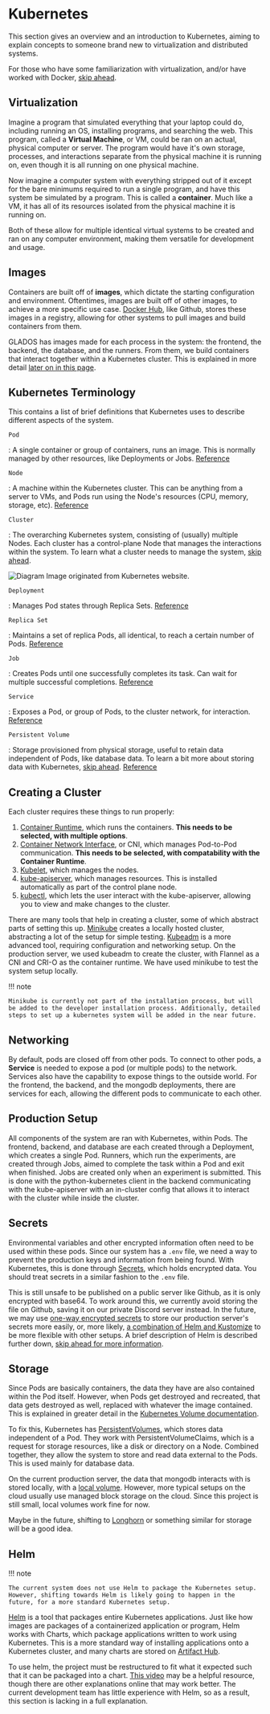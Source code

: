 # Kubernetes

This section gives an overview and an introduction to Kubernetes, aiming to explain concepts to someone brand new to virtualization and distributed systems.

For those who have some familiarization with virtualization, and/or have worked with Docker, [skip ahead](#kubernetes-terminology).

## Virtualization

Imagine a program that simulated everything that your laptop could do, including running an OS, installing programs, and searching the web. This program, called a **Virtual Machine**, or VM, could be ran on an actual, physical computer or server. The program would have it's own storage, processes, and interactions separate from the physical machine it is running on, even though it is all running on one physical machine.

Now imagine a computer system with everything stripped out of it except for the bare minimums required to run a single program, and have this system be simulated by a program. This is called a **container**. Much like a VM, it has all of its resources isolated from the physical machine it is running on.

Both of these allow for multiple identical virtual systems to be created and ran on any computer environment, making them versatile for development and usage.

## Images

Containers are built off of **images**, which dictate the starting configuration and environment. Oftentimes, images are built off of other images, to achieve a more specific use case. [Docker Hub](https://hub.docker.com/search), like Github, stores these images in a registry, allowing for other systems to pull images and build containers from them.

GLADOS has images made for each process in the system: the frontend, the backend, the database, and the runners. From them, we build containers that interact together within a Kubernetes cluster. This is explained in more detail [later on in this page](#production-setup).

## Kubernetes Terminology

This contains a list of brief definitions that Kubernetes uses to describe different aspects of the system.

<!-- these are definition lists, see here: https://squidfunk.github.io/mkdocs-material/reference/lists/ -->

`Pod`

:   A single container or group of containers, runs an image. This is normally managed by other resources, like Deployments or Jobs. [Reference](https://kubernetes.io/docs/concepts/workloads/pods/)

`Node`

:   A machine within the Kubernetes cluster. This can be anything from a server to VMs, and Pods run using the Node's resources (CPU, memory, storage, etc). [Reference](https://kubernetes.io/docs/concepts/architecture/nodes/)

`Cluster`

:   The overarching Kubernetes system, consisting of (usually) multiple Nodes. Each cluster has a control-plane Node that manages the interactions within the system. To learn what a cluster needs to manage the system, [skip ahead](#creating-a-cluster).

![Diagram](https://kubernetes.io/images/docs/kubernetes-cluster-architecture.svg)
Image originated from Kubernetes website.

`Deployment`

:   Manages Pod states through Replica Sets. [Reference](https://kubernetes.io/docs/concepts/workloads/controllers/deployment/)

`Replica Set`

:   Maintains a set of replica Pods, all identical, to reach a certain number of Pods. [Reference](https://kubernetes.io/docs/concepts/workloads/controllers/replicaset/)

`Job`

:   Creates Pods until one successfully completes its task. Can wait for multiple successful completions. [Reference](https://kubernetes.io/docs/concepts/workloads/controllers/job/)

`Service`

:   Exposes a Pod, or group of Pods, to the cluster network, for interaction. [Reference](https://kubernetes.io/docs/concepts/services-networking/service/)

`Persistent Volume`

:   Storage provisioned from physical storage, useful to retain data independent of Pods, like database data. To learn a bit more about storing data with Kubernetes, [skip ahead](#storage). [Reference](https://kubernetes.io/docs/concepts/storage/persistent-volumes/)

## Creating a Cluster

Each cluster requires these things to run properly:

1. [Container Runtime](https://kubernetes.io/docs/setup/production-environment/container-runtimes/), which runs the containers. **This needs to be selected, with multiple options**.
2. [Container Network Interface](https://kubernetes.io/docs/concepts/extend-kubernetes/compute-storage-net/network-plugins/), or CNI, which manages Pod-to-Pod communication. **This needs to be selected, with compatability with the Container Runtime**.
3. [Kubelet](https://kubernetes.io/docs/reference/command-line-tools-reference/kubelet/), which manages the nodes.
4. [kube-apiserver](https://kubernetes.io/docs/reference/command-line-tools-reference/kube-apiserver/), which manages resources. This is installed automatically as part of the control plane node.
5. [kubectl](https://kubernetes.io/docs/reference/kubectl/), which lets the user interact with the kube-apiserver, allowing you to view and make changes to the cluster.

There are many tools that help in creating a cluster, some of which abstract parts of setting this up. [Minikube](https://minikube.sigs.k8s.io/docs/) creates a locally hosted cluster, abstracting a lot of the setup for simple testing. [Kubeadm](https://kubernetes.io/docs/reference/setup-tools/kubeadm/) is a more advanced tool, requiring configuration and networking setup. On the production server, we used kubeadm to create the cluster, with Flannel as a CNI and CRI-O as the container runtime. We have used minikube to test the system setup locally.

!!! note

    Minikube is currently not part of the installation process, but will be added to the developer installation process. Additionally, detailed steps to set up a kubernetes system will be added in the near future.

## Networking

By default, pods are closed off from other pods. To connect to other pods, a **Service** is needed to expose a pod (or multiple pods) to the network. Services also have the capability to expose things to the outside world. For the frontend, the backend, and the mongodb deployments, there are services for each, allowing the different pods to communicate to each other.

## Production Setup

All components of the system are ran with Kubernetes, within Pods. The frontend, backend, and database are each created through a Deployment, which creates a single Pod. Runners, which run the experiments, are created through Jobs, aimed to complete the task within a Pod and exit when finished. Jobs are created only when an experiment is submitted. This is done with the python-kubernetes client in the backend communicating with the kube-apiserver with an in-cluster config that allows it to interact with the cluster while inside the cluster.

## Secrets

Environmental variables and other encrypted information often need to be used within these pods. Since our system has a `.env` file, we need a way to prevent the production keys and information from being found. With Kubernetes, this is done through [Secrets](https://kubernetes.io/docs/concepts/configuration/secret/), which holds encrypted data. You should treat secrets in a similar fashion to the `.env` file.

This is still unsafe to be published on a public server like Github, as it is only encrypted with base64. To work around this, we currently avoid storing the file on Github, saving it on our private Discord server instead. In the future, we may use [one-way encrypted secrets](https://github.com/bitnami-labs/sealed-secrets) to store our production server's secrets more easily, or, more likely, [a combination of Helm and Kustomize](https://trstringer.com/helm-kustomize/#option-2-helm-installupgrade) to be more flexible with other setups. A brief description of Helm is described further down, [skip ahead for more information](#helm).

## Storage

Since Pods are basically containers, the data they have are also contained within the Pod itself. However, when Pods get destroyed and recreated, that data gets destroyed as well, replaced with whatever the image contained. This is explained in greater detail in the [Kubernetes Volume documentation](https://kubernetes.io/docs/concepts/storage/volumes/).

To fix this, Kubernetes has [PersistentVolumes](https://kubernetes.io/docs/concepts/storage/persistent-volumes/), which stores data independent of a Pod. They work with PersistentVolumeClaims, which is a request for storage resources, like a disk or directory on a Node. Combined together, they allow the system to store and read data external to the Pods. This is used mainly for database data.

On the current production server, the data that mongodb interacts with is stored locally, with a [local volume](https://kubernetes.io/docs/concepts/storage/volumes/#local). However, more typical setups on the cloud usually use managed block storage on the cloud. Since this project is still small, local volumes work fine for now.

Maybe in the future, shifting to [Longhorn](https://longhorn.io/) or something similar for storage will be a good idea.

## Helm

!!! note

    The current system does not use Helm to package the Kubernetes setup. However, shifting towards Helm is likely going to happen in the future, for a more standard Kubernetes setup.

[Helm](https://helm.sh/) is a tool that packages entire Kubernetes applications. Just like how images are packages of a containerized application or program, Helm works with Charts, which package applications written to work using Kubernetes. This is a more standard way of installing applications onto a Kubernetes cluster, and many charts are stored on [Artifact Hub](https://artifacthub.io/).

To use helm, the project must be restructured to fit what it expected such that it can be packaged into a chart. [This video](https://www.youtube.com/watch?v=5_J7RWLLVeQ) may be a helpful resource, though there are other explanations online that may work better. The current development team has little experience with Helm, so as a result, this section is lacking in a full explanation.
